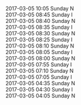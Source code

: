 2017-03-05 10:05 Sunday  N  
2017-03-05 08:45 Sunday  I  
2017-03-05 08:40 Sunday  N  
2017-03-05 08:35 Sunday  I  
2017-03-05 08:30 Sunday  N  
2017-03-05 08:25 Sunday  I  
2017-03-05 08:10 Sunday  N  
2017-03-05 08:05 Sunday  I  
2017-03-05 08:00 Sunday  N  
2017-03-05 07:55 Sunday  I  
2017-03-05 07:10 Sunday  N  
2017-03-05 07:05 Sunday  I  
2017-03-05 04:35 Sunday  N  
2017-03-05 04:30 Sunday  I  
2017-03-05 04:05 Sunday  N  
